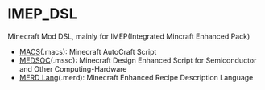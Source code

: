 # IMEP_DSL

Minecraft Mod DSL, mainly for IMEP(Integrated Mincraft Enhanced Pack)

- [MACS](./MACS/index.md)(.macs): Minecraft AutoCraft Script
- [MEDSOC](./MEDSOC/index.md)(.mssc): Minecraft Design Enhanced Script for Semiconductor and Other Computing-Hardware
- [MERD Lang](./MERD/index.md)(.merd): Minecraft Enhanced Recipe Description Language
